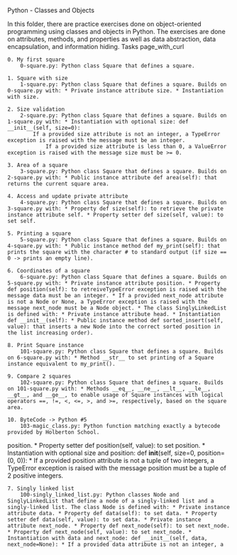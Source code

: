 Python - Classes and Objects

In this folder, there are practice exercises done on object-oriented programming using classes and objects in Python. The exercises are done on attributes, methods, and properties as well as data abstraction, data encapsulation, and information hiding.
Tasks page_with_curl

    0. My first square
        0-square.py: Python class Square that defines a square.

    1. Square with size
        1-square.py: Python class Square that defines a square. Builds on 0-square.py with: * Private instance attribute size. * Instantiation with size.

    2. Size validation
        2-square.py: Python class Square that defines a square. Builds on 1-square.py with: * Instantiation with optional size: def __init__(self, size=0):
            If a provided size attribute is not an integer, a TypeError exception is raised with the message must be an integer.
                If a provided size attribute is less than 0, a ValueError exception is raised with the message size must be >= 0.

    3. Area of a square
        3-square.py: Python class Square that defines a square. Builds on 2-square.py with: * Public instance attribute def area(self): that returns the current square area.

    4. Access and update private attribute
        4-square.py: Python class Square that defines a square. Builds on 3-square.py with: * Property def size(self): to retrieve the private instance attribute self. * Property setter def size(self, value): to set self.

    5. Printing a square
        5-square.py: Python class Square that defines a square. Builds on 4-square.py with: * Public instance method def my_print(self): that prints the square with the character # to standard output (if size == 0 -> prints an empty line).

    6. Coordinates of a square
        6-square.py: Python class Square that defines a square. Builds on 5-square.py with: * Private instance attribute position. * Property def position(self): to retreiveTypeError exception is raised with the message data must be an integer. * If a provided next_node attribute is not a Node or None, a TypeError exception is raised with the message next_node must be a Node object. * The class SinglyLinkedList is defined with: * Private instance attribute head. * Instantiation def __init__(self): * Public instance method def sorted_insert(self, value): that inserts a new Node into the correct sorted position in the list increasing order).

    8. Print Square instance
        101-square.py: Python class Square that defines a square. Builds on 6-square.py with: * Method __str__ to set printing of a Square instance equivalent to my_print().

    9. Compare 2 squares
        102-square.py: Python class Square that defines a square. Builds on 101-square.py with: * Methods __eq__, __ne__, __lt__, __le__, __gt__, and __ge__, to enable usage of Square instances with logical operators ==, !=, <, <=, >, and >=, respectively, based on the square area.

    10. ByteCode -> Python #5
        103-magic_class.py: Python function matching exactly a bytecode provided by Holberton School.
 position. * Property setter def position(self, value): to set position. * Instantiation with optional size and position: def __init__(self, size=0, position=(0, 0)): * If a provided position attribute is not a tuple of two integers, a TypeError exception is raised with the message position must be a tuple of 2 positive integers.

    7. Singly linked list
        100-singly_linked_list.py: Python classes Node and SinglyLinkedList that define a node of a singly-linked list and a singly-linked list. The class Node is defined with: * Private instance attribute data. * Property def data(self): to set data. * Property setter def data(self, value): to set data. * Private instance attribute next_node. * Property def next_node(self): to set next_node. * Property def next_node(self, value): to set next_node. * Instantiation with data and next_node: def __init__(self, data, next_node=None): * If a provided data attribute is not an integer, a 
